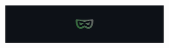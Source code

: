 <p align="center">
    <a float="left">
        <img align="center" src="https://raw.githubusercontent.com/0x014/.github/main/Logo_org2.png">
    </a>
</p>
